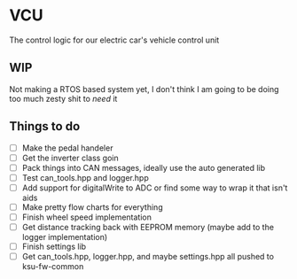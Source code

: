 # VCU
The control logic for our electric car's vehicle control unit

## WIP
Not making a RTOS based system yet, I don't think I am going to be doing too much zesty shit to *need* it

## Things to do
- [ ] Make the pedal handeler
- [ ] Get the inverter class goin
- [ ] Pack things into CAN messages, ideally use the auto generated lib
- [ ] Test can_tools.hpp and logger.hpp
- [ ] Add support for digitalWrite to ADC or find some way to wrap it that isn't aids
- [ ] Make pretty flow charts for everything
- [ ] Finish wheel speed implementation
- [ ] Get distance tracking back with EEPROM memory (maybe add to the logger implementation)
- [ ] Finish settings lib
- [ ] Get can_tools.hpp, logger.hpp, and maybe settings.hpp all pushed to ksu-fw-common
